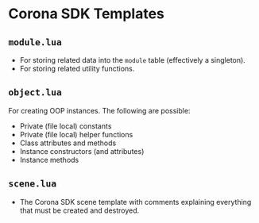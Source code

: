 # Corona SDK Templates

## `module.lua`

- For storing related data into the `module` table (effectively a singleton).
- For storing related utility functions.

## `object.lua`

For creating OOP instances. The following are possible:

- Private (file local) constants
- Private (file local) helper functions
- Class attributes and methods
- Instance constructors (and attributes)
- Instance methods

## `scene.lua`

- The Corona SDK scene template with comments explaining everything that must be created and destroyed.
